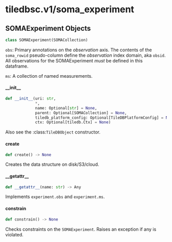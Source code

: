 <a id="tiledbsc.v1/soma_experiment"></a>

# tiledbsc.v1/soma\_experiment

<a id="tiledbsc.v1/soma_experiment.SOMAExperiment"></a>

## SOMAExperiment Objects

```python
class SOMAExperiment(SOMACollection)
```

`obs`: Primary annotations on the _observation_ axis. The contents of the `soma_rowid` pseudo-column define
the _observation_ index domain, aka `obsid`. All observations for the SOMAExperiment _must_ be
defined in this dataframe.

`ms`: A collection of named measurements.

<a id="tiledbsc.v1/soma_experiment.SOMAExperiment.__init__"></a>

#### \_\_init\_\_

```python
def __init__(uri: str,
             *,
             name: Optional[str] = None,
             parent: Optional[SOMACollection] = None,
             tiledb_platform_config: Optional[TileDBPlatformConfig] = None,
             ctx: Optional[tiledb.Ctx] = None)
```

Also see the :class:`TileDBObject` constructor.

<a id="tiledbsc.v1/soma_experiment.SOMAExperiment.create"></a>

#### create

```python
def create() -> None
```

Creates the data structure on disk/S3/cloud.

<a id="tiledbsc.v1/soma_experiment.SOMAExperiment.__getattr__"></a>

#### \_\_getattr\_\_

```python
def __getattr__(name: str) -> Any
```

Implements `experiment.obs` and `experiment.ms`.

<a id="tiledbsc.v1/soma_experiment.SOMAExperiment.constrain"></a>

#### constrain

```python
def constrain() -> None
```

Checks constraints on the `SOMAExperiment`. Raises an exception if any is violated.

